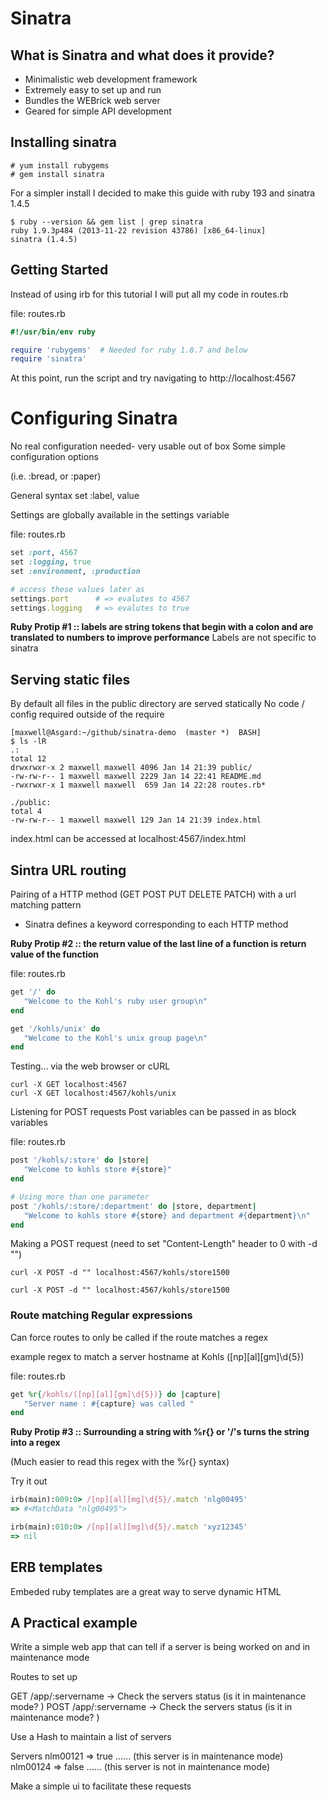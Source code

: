 # Sinatra 

## What is Sinatra and what does it provide?
* Minimalistic web development framework
* Extremely easy to set up and run
* Bundles the WEBrick web server
* Geared for simple API development

## Installing sinatra
```shell
# yum install rubygems
# gem install sinatra
```

For a simpler install I decided to make this guide with ruby 193
and sinatra 1.4.5
```
$ ruby --version && gem list | grep sinatra
ruby 1.9.3p484 (2013-11-22 revision 43786) [x86_64-linux]
sinatra (1.4.5)

```

## Getting Started

Instead of using irb for this tutorial I will put all my code in
routes.rb

file: routes.rb
```ruby
#!/usr/bin/env ruby

require 'rubygems'  # Needed for ruby 1.8.7 and below
require 'sinatra'  
```

At this point, run the script and 
try navigating to http://localhost:4567

# Configuring Sinatra
No real configuration needed- very usable out of box
Some simple configuration options

(i.e.  :bread, or :paper)

General syntax
set :label, value

Settings are globally available in the settings variable

file: routes.rb
```ruby
set :port, 4567
set :logging, true
set :environment, :production

# access these values later as
settings.port      # => evalutes to 4567
settings.logging   # => evalutes to true
```

**Ruby Protip #1 :: labels are string tokens that begin with a colon and are translated to numbers to improve performance**
Labels are not specific to sinatra

## Serving static files
By default all files in the public directory are served statically
No code / config required outside of the require

```shell
[maxwell@Asgard:~/github/sinatra-demo  (master *)  BASH]
$ ls -lR
.:
total 12
drwxrwxr-x 2 maxwell maxwell 4096 Jan 14 21:39 public/
-rw-rw-r-- 1 maxwell maxwell 2229 Jan 14 22:41 README.md
-rwxrwxr-x 1 maxwell maxwell  659 Jan 14 22:28 routes.rb*

./public:
total 4
-rw-rw-r-- 1 maxwell maxwell 129 Jan 14 21:39 index.html
```

index.html can be accessed at localhost:4567/index.html


## Sintra URL routing

Pairing of a HTTP method (GET POST PUT DELETE PATCH)
with a url matching pattern

* Sinatra defines a keyword corresponding to each HTTP method

**Ruby Protip #2 :: the return value of the last line of a function is return value of the function**

file: routes.rb
```ruby
get '/' do
   "Welcome to the Kohl's ruby user group\n"
end

get '/kohls/unix' do
   "Welcome to the Kohl's unix group page\n"
end
```

Testing... via the web browser or cURL

```shell
curl -X GET localhost:4567
curl -X GET localhost:4567/kohls/unix
```

Listening for POST requests
Post variables can be passed in as block variables 

file: routes.rb
```ruby
post '/kohls/:store' do |store|
   "Welcome to kohls store #{store}"
end

# Using more than one parameter
post '/kohls/:store/:department' do |store, department|
   "Welcome to kohls store #{store} and department #{department}\n"
end

```

Making a POST request
(need to set "Content-Length" header to 0 with -d "")
```shell
curl -X POST -d "" localhost:4567/kohls/store1500

curl -X POST -d "" localhost:4567/kohls/store1500
```

### Route matching Regular expressions

Can force routes to only be called if the route matches a regex

example regex to match a server hostname at Kohls ([np][al][gm]\d{5})

file: routes.rb
```ruby
get %r{/kohls/([np][al][gm]\d{5})} do |capture|
   "Server name : #{capture} was called "
end
```

**Ruby Protip #3 :: Surrounding a string with %r{} or '/'s turns the string into a regex**

(Much easier to read this regex with the %r{} syntax)

Try it out
```ruby
irb(main):009:0> /[np][al][mg]\d{5}/.match 'nlg00495'
=> #<MatchData "nlg00495">

irb(main):010:0> /[np][al][mg]\d{5}/.match 'xyz12345'
=> nil
```





## ERB templates

Embeded ruby templates are a great way to serve dynamic HTML










## A Practical example
Write a simple web app that can tell if a server
is being worked on and in maintenance mode

Routes to set up

GET  /app/:servername   -> Check the servers status (is it in maintenance mode? )
POST /app/:servername   -> Check the servers status (is it in maintenance mode? )

Use a Hash to maintain a list of servers

Servers
   nlm00121  => true  ...... (this server is in maintenance mode)
   nlm00124  => false ...... (this server is not in maintenance mode)

Make a simple ui to facilitate these requests
